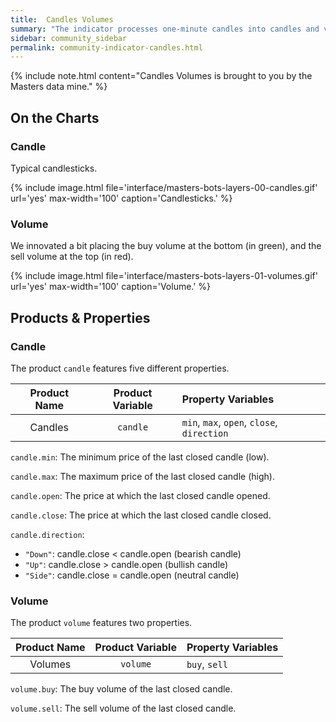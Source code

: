 ```yaml
---
title:  Candles Volumes
summary: "The indicator processes one-minute candles into candles and volumes information for all time frames."
sidebar: community_sidebar
permalink: community-indicator-candles.html
---
```


{% include note.html content="Candles Volumes is brought to you by the Masters data mine." %}

## On the Charts

### Candle

Typical candlesticks.

{% include image.html file='interface/masters-bots-layers-00-candles.gif' url='yes' max-width='100' caption='Candlesticks.' %}

### Volume

We innovated a bit placing the buy volume at the bottom (in green), and the sell volume at the top (in red).

{% include image.html file='interface/masters-bots-layers-01-volumes.gif' url='yes' max-width='100' caption='Volume.' %}

## Products & Properties

### Candle

The product ```candle``` features five different properties.

| Product Name | Product Variable | Property Variables |
| :---: | :---: | :--- | 
| Candles | ```candle``` | ```min```, ```max```, ```open```, ```close```, ```direction``` |

```candle.min```: The minimum price of the last closed candle (low).

```candle.max```: The maximum price of the last closed candle (high).

```candle.open```: The price at which the last closed candle opened.

```candle.close```: The price at which the last closed candle closed.

```candle.direction```: 
* ```"Down"```: candle.close < candle.open (bearish candle)
* ```"Up"```: candle.close > candle.open (bullish candle)
* ```"Side"```: candle.close = candle.open (neutral candle)

### Volume

The product ```volume``` features two properties.

| Product Name | Product Variable | Property Variables |
| :---: | :---: | :--- | 
| Volumes | ```volume``` | ```buy```, ```sell``` |

```volume.buy```: The buy volume of the last closed candle.

```volume.sell```: The sell volume of the last closed candle.
